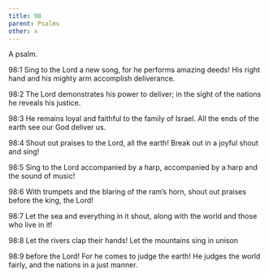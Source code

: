 ```yaml
---
title: 98
parent: Psalms
other: x
---
```



A psalm.


<a name="98:1">98:1</a> Sing to the Lord a new song,
for he performs amazing deeds!
His right hand and his mighty arm
accomplish deliverance.

<a name="98:2">98:2</a> The Lord demonstrates his power to deliver;
in the sight of the nations he reveals his justice.

<a name="98:3">98:3</a> He remains loyal and faithful to the family of Israel.
All the ends of the earth see our God deliver us.

<a name="98:4">98:4</a> Shout out praises to the Lord, all the earth!
Break out in a joyful shout and sing!

<a name="98:5">98:5</a> Sing to the Lord accompanied by a harp,
accompanied by a harp and the sound of music!

<a name="98:6">98:6</a> With trumpets and the blaring of the ram’s horn,
shout out praises before the king, the Lord!

<a name="98:7">98:7</a> Let the sea and everything in it shout,
along with the world and those who live in it!

<a name="98:8">98:8</a> Let the rivers clap their hands!
Let the mountains sing in unison

<a name="98:9">98:9</a> before the Lord!
For he comes to judge the earth!
He judges the world fairly,
and the nations in a just manner.